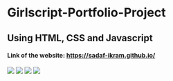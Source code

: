 # Girlscript-Portfolio-Project
## Using HTML, CSS and Javascript
#### Link of the website: https://sadaf-ikram.github.io/
<img src="https://user-images.githubusercontent.com/52229134/86281249-e23ba800-bbfa-11ea-852d-69f364b4215c.PNG" />
<img src="https://user-images.githubusercontent.com/52229134/86282136-44e17380-bbfc-11ea-8eca-ec85391443f1.PNG" />
<img src="https://user-images.githubusercontent.com/52229134/86281238-df40b780-bbfa-11ea-92ce-2cc4b3af9d5f.PNG" />
<img src="https://user-images.githubusercontent.com/52229134/86281251-e2d43e80-bbfa-11ea-9ea5-d16f83873e63.PNG" />
